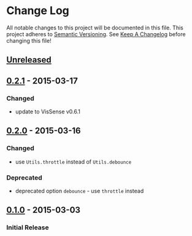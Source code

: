 # Change Log
All notable changes to this project will be documented in this file.
This project adheres to [Semantic Versioning](http://semver.org/).
See [Keep A Changelog](https://github.com/olivierlacan/keep-a-changelog) 
before changing this file!

## [Unreleased][unreleased]
## [0.2.1] - 2015-03-17
### Changed
- update to VisSense v0.6.1

## [0.2.0] - 2015-03-16
### Changed
- use `Utils.throttle` instead of `Utils.debounce`

### Deprecated
- deprecated option `debounce` - use `throttle` instead

## [0.1.0] - 2015-03-03
### Initial Release

[unreleased]: https://github.com/vissense/vissense/compare/0.2.1...HEAD
[0.2.1]: https://github.com/vissense/vissense/compare/0.2.0...0.2.1
[0.2.0]: https://github.com/vissense/vissense/compare/0.1.0...0.2.0
[0.1.0]: https://github.com/vissense/vissense/compare/b8fd75e...0.1.0
